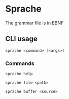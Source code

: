 # Sprache
The grammar file is in EBNF

## CLI usage
`sprache <command> [<args>]`

### Commands
`sprache help`

`sprache file <path>`

`sprache buffer <source>`

